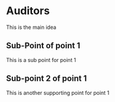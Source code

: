 # Auditors

This is the main idea

## Sub-Point of point 1

This is a sub point for point 1
## Sub-point 2 of point 1
This is another supporting point for point 1
